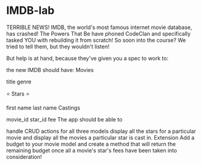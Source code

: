 # IMDB-lab

TERRIBLE NEWS!
IMDB, the world's most famous internet movie database, has crashed! The Powers That Be have phoned CodeClan and specifically tasked YOU with rebuilding it from scratch! So soon into the course? We tried to tell them, but they wouldn't listen!

But help is at hand, because they've given you a spec to work to:

the new IMDB should have:
Movies

title
genre

⭐️ Stars ⭐️

first name
last name
Castings

movie_id
star_id
fee
The app should be able to

handle CRUD actions for all three models
display all the stars for a particular movie
and display all the movies a particular star is cast in.
Extension
Add a budget to your movie model and create a method that will return the remaining budget once all a movie's star's fees have been taken into consideration!
